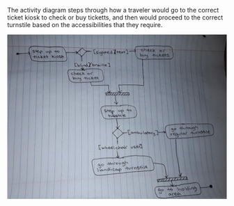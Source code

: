 The activity diagram steps through how a traveler would go to the correct ticket kiosk to check or buy ticketts, and then would proceed to the correct turnstile based on the accessibilities that they require.

![Image of Behavior Diagram](https://github.com/IDS6145-Fall2019/assignment1-agadd881/blob/master/images/enter_behavior_activity_diagram.png)
